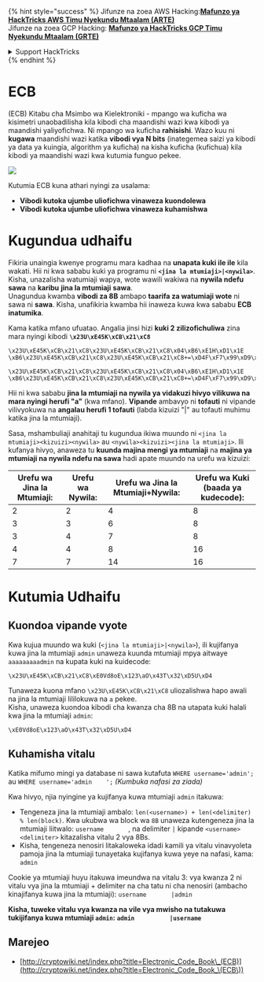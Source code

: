 {% hint style="success" %}
Jifunze na zoea AWS Hacking:<img src="/.gitbook/assets/arte.png" alt="" data-size="line">[**Mafunzo ya HackTricks AWS Timu Nyekundu Mtaalam (ARTE)**](https://training.hacktricks.xyz/courses/arte)<img src="/.gitbook/assets/arte.png" alt="" data-size="line">\
Jifunze na zoea GCP Hacking: <img src="/.gitbook/assets/grte.png" alt="" data-size="line">[**Mafunzo ya HackTricks GCP Timu Nyekundu Mtaalam (GRTE)**<img src="/.gitbook/assets/grte.png" alt="" data-size="line">](https://training.hacktricks.xyz/courses/grte)

<details>

<summary>Support HackTricks</summary>

* Angalia [**mpango wa michango**](https://github.com/sponsors/carlospolop)!
* **Jiunge na** 💬 [**Kikundi cha Discord**](https://discord.gg/hRep4RUj7f) au **kikundi cha** [**telegram**](https://t.me/peass) au **tufuate** kwenye **Twitter** 🐦 [**@hacktricks\_live**](https://twitter.com/hacktricks\_live)**.**
* **Shiriki mbinu za udukuzi kwa kuwasilisha PRs kwa** [**HackTricks**](https://github.com/carlospolop/hacktricks) na [**HackTricks Cloud**](https://github.com/carlospolop/hacktricks-cloud) github repos.

</details>
{% endhint %}


# ECB

(ECB) Kitabu cha Msimbo wa Kielektroniki - mpango wa kuficha wa kisimetri unaobadilisha kila kibodi cha maandishi wazi kwa kibodi ya maandishi yaliyofichwa. Ni mpango wa kuficha **rahisishi**. Wazo kuu ni **kugawa** maandishi wazi katika **vibodi vya N bits** (inategemea saizi ya kibodi ya data ya kuingia, algorithm ya kuficha) na kisha kuficha (kufichua) kila kibodi ya maandishi wazi kwa kutumia funguo pekee.

![](https://upload.wikimedia.org/wikipedia/commons/thumb/e/e6/ECB_decryption.svg/601px-ECB_decryption.svg.png)

Kutumia ECB kuna athari nyingi za usalama:

* **Vibodi kutoka ujumbe uliofichwa vinaweza kuondolewa**
* **Vibodi kutoka ujumbe uliofichwa vinaweza kuhamishwa**

# Kugundua udhaifu

Fikiria unaingia kwenye programu mara kadhaa na **unapata kuki ile ile** kila wakati. Hii ni kwa sababu kuki ya programu ni **`<jina la mtumiaji>|<nywila>`**.\
Kisha, unazalisha watumiaji wapya, wote wawili wakiwa na **nywila ndefu sawa** na **karibu** **jina la mtumiaji** **sawa**.\
Unagundua kwamba **vibodi za 8B** ambapo **taarifa za watumiaji wote** ni sawa ni **sawa**. Kisha, unafikiria kwamba hii inaweza kuwa kwa sababu **ECB inatumika**.

Kama katika mfano ufuatao. Angalia jinsi hizi **kuki 2 zilizofichuliwa** zina mara nyingi kibodi **`\x23U\xE45K\xCB\x21\xC8`**
```
\x23U\xE45K\xCB\x21\xC8\x23U\xE45K\xCB\x21\xC8\x04\xB6\xE1H\xD1\x1E \xB6\x23U\xE45K\xCB\x21\xC8\x23U\xE45K\xCB\x21\xC8+=\xD4F\xF7\x99\xD9\xA9

\x23U\xE45K\xCB\x21\xC8\x23U\xE45K\xCB\x21\xC8\x04\xB6\xE1H\xD1\x1E \xB6\x23U\xE45K\xCB\x21\xC8\x23U\xE45K\xCB\x21\xC8+=\xD4F\xF7\x99\xD9\xA9
```
Hii ni kwa sababu **jina la mtumiaji na nywila ya vidakuzi hivyo vilikuwa na mara nyingi herufi "a"** (kwa mfano). **Vipande** ambavyo ni **tofauti** ni vipande vilivyokuwa na **angalau herufi 1 tofauti** (labda kizuizi "|" au tofauti muhimu katika jina la mtumiaji).

Sasa, mshambuliaji anahitaji tu kugundua ikiwa muundo ni `<jina la mtumiaji><kizuizi><nywila>` au `<nywila><kizuizi><jina la mtumiaji>`. Ili kufanya hivyo, anaweza tu **kuunda majina mengi ya mtumiaji** na **majina ya mtumiaji na nywila ndefu na sawa** hadi apate muundo na urefu wa kizuizi:

| Urefu wa Jina la Mtumiaji: | Urefu wa Nywila: | Urefu wa Jina la Mtumiaji+Nywila: | Urefu wa Kuki (baada ya kudecode): |
| --------------------------- | ---------------- | ---------------------------------- | ----------------------------------- |
| 2                           | 2                | 4                                  | 8                                   |
| 3                           | 3                | 6                                  | 8                                   |
| 3                           | 4                | 7                                  | 8                                   |
| 4                           | 4                | 8                                  | 16                                  |
| 7                           | 7                | 14                                 | 16                                  |

# Kutumia Udhaifu

## Kuondoa vipande vyote

Kwa kujua muundo wa kuki (`<jina la mtumiaji>|<nywila>`), ili kujifanya kuwa jina la mtumiaji `admin` unaweza kuunda mtumiaji mpya aitwaye `aaaaaaaaadmin` na kupata kuki na kuidecode:
```
\x23U\xE45K\xCB\x21\xC8\xE0Vd8oE\x123\aO\x43T\x32\xD5U\xD4
```
Tunaweza kuona mfano `\x23U\xE45K\xCB\x21\xC8` uliozalishwa hapo awali na jina la mtumiaji lililokuwa na `a` pekee.\
Kisha, unaweza kuondoa kibodi cha kwanza cha 8B na utapata kuki halali kwa jina la mtumiaji `admin`:
```
\xE0Vd8oE\x123\aO\x43T\x32\xD5U\xD4
```
## Kuhamisha vitalu

Katika mifumo mingi ya database ni sawa kutafuta `WHERE username='admin';` au `WHERE username='admin    ';` _(Kumbuka nafasi za ziada)_

Kwa hivyo, njia nyingine ya kujifanya kuwa mtumiaji `admin` itakuwa:

* Tengeneza jina la mtumiaji ambalo: `len(<username>) + len(<delimiter) % len(block)`. Kwa ukubwa wa block wa `8B` unaweza kutengeneza jina la mtumiaji liitwalo: `username       `, na delimiter `|` kipande `<username><delimiter>` kitazalisha vitalu 2 vya 8Bs.
* Kisha, tengeneza nenosiri litakaloweka idadi kamili ya vitalu vinavyoleta pamoja jina la mtumiaji tunayetaka kujifanya kuwa yeye na nafasi, kama: `admin   `

Cookie ya mtumiaji huyu itakuwa imeundwa na vitalu 3: vya kwanza 2 ni vitalu vya jina la mtumiaji + delimiter na cha tatu ni cha nenosiri (ambacho kinajifanya kuwa jina la mtumiaji): `username       |admin   `

**Kisha, tuweke vitalu vya kwanza na vile vya mwisho na tutakuwa tukijifanya kuwa mtumiaji `admin`: `admin          |username`**

## Marejeo

* [http://cryptowiki.net/index.php?title=Electronic_Code_Book\_(ECB)](http://cryptowiki.net/index.php?title=Electronic_Code_Book_\(ECB\))
